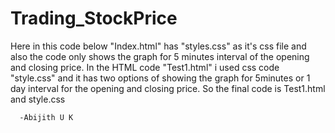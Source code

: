 # Trading_StockPrice
Here in this code below 
"Index.html" has "styles.css" as it's css file and also the code only shows the graph for 5 minutes interval of the opening and closing price.
In the HTML code "Test1.html"  i used css code "style.css" and it has two options of showing the graph for 5minutes or 1 day interval for the opening and closing price.
So the final code is Test1.html and style.css

      -Abijith U K
